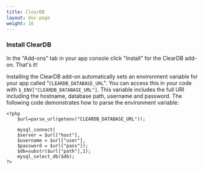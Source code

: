 ```yaml
---
title: ClearDB
layout: doc-page
weight: 16
---
```


### Install ClearDB

In the "Add-ons" tab in your app console click "Install" for the ClearDB add-on. That's it!

Installing the ClearDB add-on automatically sets an environment variable for your app called "`CLEARDB_DATABASE_URL`". You can access this in your code with `$_ENV["CLEARDB_DATABASE_URL"]`. This variable includes the full URI including the hostname, database path, username and password. The following code demonstrates how to parse the environment variable:

	<?php
		$url=parse_url(getenv("CLEARDB_DATABASE_URL"));

		mysql_connect(
		$server = $url["host"],
		$username = $url["user"],
		$password = $url["pass"]);
		$db=substr($url["path"],1);
		mysql_select_db($db);
	?>
